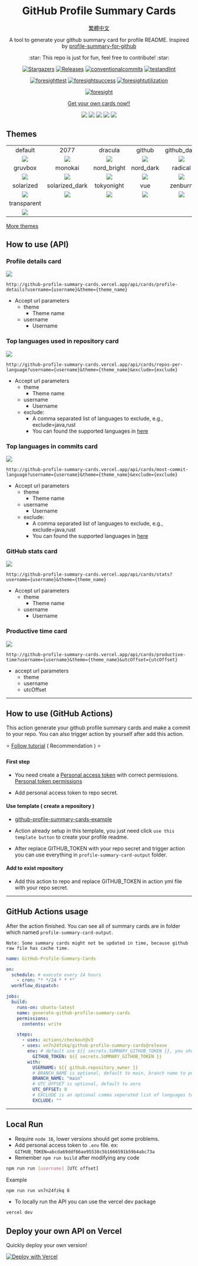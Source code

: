 <div align="center">
   <h1>GitHub Profile Summary Cards</h1>
   
   
   [繁體中文](./docs/README.zh-tw.md)
   <p>
      A tool to generate your github summary card for profile README. Inspired by <a href=https://github.com/tipsy/profile-summary-for-github>profile-summary-for-github</a>
   </p>
   <p>
      :star: This repo is just for fun, feel free to contribute! :star:
   </p>
   <p align="center">
      <a href="https://github.com/vn7n24fzkq/github-profile-summary-cards/stargazers">
      <img alt="Stargazers" src="https://img.shields.io/github/stars/vn7n24fzkq/github-profile-summary-cards?style=for-the-badge&logo=github&color=f4dbd6&logoColor=D9E0EE&labelColor=302D41"></a>
      <a href="https://github.com/vn7n24fzkq/github-profile-summary-cards/releases/latest">
      <img alt="Releases" src="https://img.shields.io/github/release/vn7n24fzkq/github-profile-summary-cards.svg?style=for-the-badge&logo=semantic-release&color=f5bde6&logoColor=D9E0EE&labelColor=302D41"/></a>
      <a href="https://www.conventionalcommits.org/en/v1.0.0/">
      <img alt="conventionalcommits" src="https://img.shields.io/badge/Conventional%20Commits-1.0.0-%23FE5196?style=for-the-badge&logo=conventionalcommits&color=ee99a0&logoColor=D9E0EE&labelColor=302D41"></a>
      <a href="https://github.com/vn7n24fzkq/github-profile-summary-cards/actions/workflows/github-action.yml">
      <img alt="testandlint" src="https://img.shields.io/github/actions/workflow/status/vn7n24fzkq/github-profile-summary-cards/test-and-lint.yml?branch=main&label=Test%20and%20Lint&style=for-the-badge&color=a6da95"></a>
   </p>
   <p align="center">
      <a href="https://docs.runforesight.com">
      <img alt="foresighttest" src="https://api-public.service.runforesight.com/api/v1/badge/test?repoId=b84d871c-a5e4-4320-9638-00bb34c27111"/></a>
      <a href="https://docs.runforesight.com">
      <img alt="foresightsuccess" src="https://api-public.service.runforesight.com/api/v1/badge/success?repoId=b84d871c-a5e4-4320-9638-00bb34c27111"></a>
      <a href="https://docs.runforesight.com">
      <img alt="foresightutilization" src="https://api-public.service.runforesight.com/api/v1/badge/utilization?repoId=b84d871c-a5e4-4320-9638-00bb34c27111"></a>
   </p>
   <p align="center">
      <a href="https://foresight.docs.thundra.io">
      <img alt="foresight" src="https://img.shields.io/badge/Supported%20by-Foresight-%239900F0?style=for-the-badge&color=DDB6F2&labelColor=302D41"></a>
   </p>
   
</div>

<div align="center">
<p>
<a href="https://github-profile-summary-cards.vercel.app/demo.html">Get your own cards now!!</a>
</p>


![](https://raw.githubusercontent.com/vn7n24fzkq/vn7n24fzkq/master/profile-summary-card-output/solarized/0-profile-details.svg)
![](https://raw.githubusercontent.com/vn7n24fzkq/vn7n24fzkq/master/profile-summary-card-output/solarized/1-repos-per-language.svg)
![](https://raw.githubusercontent.com/vn7n24fzkq/vn7n24fzkq/master/profile-summary-card-output/solarized/2-most-commit-language.svg)
![](https://raw.githubusercontent.com/vn7n24fzkq/vn7n24fzkq/master/profile-summary-card-output/solarized/3-stats.svg)
![](https://raw.githubusercontent.com/vn7n24fzkq/vn7n24fzkq/master/profile-summary-card-output/solarized/4-productive-time.svg)

</div>

## Themes

|   |   |   |   |   |
|:---:|:---:|:---:|:---:|:---:|
|default|2077|dracula|github|github_dark|
|![](https://github-profile-summary-cards.vercel.app/api/cards/profile-details?username=vn7n24fzkq&theme=default)|![](https://github-profile-summary-cards.vercel.app/api/cards/profile-details?username=vn7n24fzkq&theme=2077)| ![](https://github-profile-summary-cards.vercel.app/api/cards/profile-details?username=vn7n24fzkq&theme=dracula)|![](https://github-profile-summary-cards.vercel.app/api/cards/profile-details?username=vn7n24fzkq&theme=github)|![](https://github-profile-summary-cards.vercel.app/api/cards/profile-details?username=vn7n24fzkq&theme=github_dark)|
|gruvbox|monokai|nord_bright|nord_dark|radical|
|![](https://github-profile-summary-cards.vercel.app/api/cards/profile-details?username=vn7n24fzkq&theme=gruvbox)|![](https://github-profile-summary-cards.vercel.app/api/cards/profile-details?username=vn7n24fzkq&theme=monokai)| ![](https://github-profile-summary-cards.vercel.app/api/cards/profile-details?username=vn7n24fzkq&theme=nord_bright)|![](https://github-profile-summary-cards.vercel.app/api/cards/profile-details?username=vn7n24fzkq&theme=nord_dark)  |![](https://github-profile-summary-cards.vercel.app/api/cards/profile-details?username=vn7n24fzkq&theme=radical)|
|solarized|solarized_dark|tokyonight|vue|zenburn|
|![](https://github-profile-summary-cards.vercel.app/api/cards/profile-details?username=vn7n24fzkq&theme=solarized)|![](https://github-profile-summary-cards.vercel.app/api/cards/profile-details?username=vn7n24fzkq&theme=solarized_dark)| ![](https://github-profile-summary-cards.vercel.app/api/cards/profile-details?username=vn7n24fzkq&theme=tokyonight)|![](https://github-profile-summary-cards.vercel.app/api/cards/profile-details?username=vn7n24fzkq&theme=vue)  |![](https://github-profile-summary-cards.vercel.app/api/cards/profile-details?username=vn7n24fzkq&theme=zenburn)|
|transparent|
|![](https://github-profile-summary-cards.vercel.app/api/cards/profile-details?username=vn7n24fzkq&theme=transparent)|

[More themes](https://github.com/vn7n24fzkq/github-profile-summary-cards-example/tree/master/profile-summary-card-output)

## How to use (API)
### Profile details card
![](http://github-profile-summary-cards.vercel.app/api/cards/profile-details?username=vn7n24fzkq&theme=nord_bright)

`http://github-profile-summary-cards.vercel.app/api/cards/profile-details?username={username}&theme={theme_name}`
- Accept url parameters
  - theme
    - Theme name
  - username
    - Username
### Top languages used in repository card
![](http://github-profile-summary-cards.vercel.app/api/cards/repos-per-language?username=vn7n24fzkq&theme=nord_bright)

`http://github-profile-summary-cards.vercel.app/api/cards/repos-per-language?username={username}&theme={theme_name}&exclude={exclude}`
- Accept url parameters
  - theme
    - Theme name
  - username
    - Username
  - exclude: 
    - A comma separated list of languages to exclude, e.g., exclude=java,rust
    - You can found the supported languages in [here](https://github.com/github/linguist/blob/master/lib/linguist/languages.yml)

### Top languages in commits card
![](http://github-profile-summary-cards.vercel.app/api/cards/most-commit-language?username=vn7n24fzkq&theme=nord_bright)

`http://github-profile-summary-cards.vercel.app/api/cards/most-commit-language?username={username}&theme={theme_name}&exclude={exclude}`
- Accept url parameters
  - theme
    - Theme name
  - username
    - Username
  - exclude: 
    - A comma separated list of languages to exclude, e.g., exclude=java,rust
    - You can found the supported languages in [here](https://github.com/github/linguist/blob/master/lib/linguist/languages.yml)

### GitHub stats card
![](http://github-profile-summary-cards.vercel.app/api/cards/stats?username=vn7n24fzkq&theme=nord_bright&)

`http://github-profile-summary-cards.vercel.app/api/cards/stats?username={username}&theme={theme_name}`
- Accept url parameters
  - theme
    - Theme name
  - username
    - Username

### Productive time card
![](http://github-profile-summary-cards.vercel.app/api/cards/productive-time?username=vn7n24fzkq&theme=nord_bright&utcOffset=8)

`http://github-profile-summary-cards.vercel.app/api/cards/productive-time?username={username}&theme={theme_name}&utcOffset={utcOffset}`
- accept url parameters
  - theme
  - username
  - utcOffset

---

## How to use (GitHub Actions)

This action generate your github profile summary cards and make a commit to your repo.
You can also trigger action by yourself after add this action.

:star: [Follow tutorial](https://github.com/vn7n24fzkq/github-profile-summary-cards/wiki/Toturial) ( Recommendation ) :star:

#### First step

- You need create a [Personal access token](https://docs.github.com/en/github/authenticating-to-github/creating-a-personal-access-token) with correct permissions.
  [Personal token permissions](https://github.com/vn7n24fzkq/github-profile-summary-cards/wiki/Personal-access-token-permissions)

- Add personal access token to repo secret.

#### Use template ( create a repository )

- [github-profile-summary-cards-example](https://github.com/vn7n24fzkq/github-profile-summary-cards-example)

- Action already setup in this template, you just need click `use this template button` to create your profile readme.

- After replace GITHUB_TOKEN with your repo secret and trigger action you can use everything in `profile-summary-card-output` folder.

#### Add to exist repository

- Add this action to repo and replace GITHUB_TOKEN in action yml file with your repo secret.

---

## GitHub Actions usage

After the action finished. You can see all of summary cards are in folder which named `profile-summary-card-output`.

`Note: Some summary cards might not be updated in time, because github raw file has cache time.`

```yml
name: GitHub-Profile-Summary-Cards

on:
  schedule: # execute every 24 hours
    - cron: "* */24 * * *"
  workflow_dispatch:

jobs:
  build:
    runs-on: ubuntu-latest
    name: generate-github-profile-summary-cards
    permissions:
      contents: write

    steps:
      - uses: actions/checkout@v3
      - uses: vn7n24fzkq/github-profile-summary-cards@release
        env: # default use ${{ secrets.SUMMARY_GITHUB_TOKEN }}, you should replace with your personal access token
          GITHUB_TOKEN: ${{ secrets.SUMMARY_GITHUB_TOKEN }}
        with:
          USERNAME: ${{ github.repository_owner }}
          # BRANCH_NAME is optional, default to main, branch name to push cards
          BRANCH_NAME: "main"
          # UTC_OFFSET is optional, default to zero
          UTC_OFFSET: 8 
          # EXCLUDE is an optional comma seperated list of languages to exclude, defaults to ""
          EXCLUDE: ""
```

---

## Local Run

- Require `node 16`, lower versions should get some problems.
- Add personal access token to `.env` file. ex: `GITHUB_TOKEN=abcda69ddf66ae95538c5b1666591b59b4abc73a`
- Remember `npm run build` after modifying any code

```sh
npm run run [username] [UTC offset]
```

Example

```sh
npm run run vn7n24fzkq 8
```

- To locally run the API you can use the vercel dev package

```sh
vercel dev
```

## Deploy your own API on Vercel
Quickly deploy your own version!

[![Deploy with Vercel](https://vercel.com/button)](https://vercel.com/new/clone?repository-url=https%3A%2F%2Fgithub.com%2Fvn7n24fzkq%2Fgithub-profile-summary-cards&env=GITHUB_TOKEN&envDescription=https%3A%2F%2Fgithub.com%2Fvn7n24fzkq%2Fgithub-profile-summary-cards%23first-step&project-name=my-github-profile-summary-cards)
